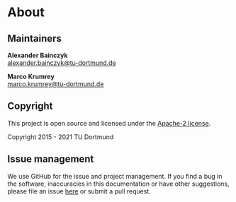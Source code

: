 # About


## Maintainers

**Alexander Bainczyk** <br> 
[alexander.bainczyk@tu-dortmund.de](mailto:alexander.bainczyk@tu-dortmund.de)
  
**Marco Krumrey** <br> 
[marco.krumrey@tu-dortmund.de](mailto:marco.krumrey@tu-dortmund.de)
  
## Copyright

This project is open source and licensed under the [Apache-2 license][apache2].

Copyright 2015 - 2021 TU Dortmund


## Issue management

We use GitHub for the issue and project management.
If you find a bug in the software, inaccuracies in this documentation or have other suggestions, please file an issue [here][issues] or submit a pull request.


[apache2]: https://www.apache.org/licenses/LICENSE-2.0
[issues]: https://github.com/LearnLib/alex/issues

